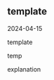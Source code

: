 ## template

<article>
<p class="st_update_header">2024-04-15</p>

<p class="st_name_header_en">template</p>


<p class="st_name_header_abbreviation">temp</p>

</article>

<div class="article_explanation">
explanation
</div>

